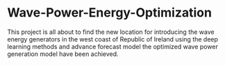 # Wave-Power-Energy-Optimization
This project is all about to find the new location for introducing the wave energy generators in the west coast of Republic of Ireland using the deep learning methods and advance forecast model the optimized wave power generation model have been achieved. 
